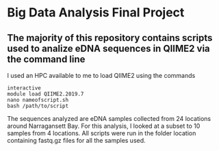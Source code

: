 # Big Data Analysis Final Project

## The majority of this repository contains scripts used to analize eDNA sequences in QIIME2 via the command line
I used an HPC available to me to load QIIME2 using the commands
```
interactive
module load QIIME2.2019.7
nano nameofscript.sh
bash /path/to/script
```
The sequences analyzed are eDNA samples collected from 24 locations around Narragansett Bay.
For this analysis, I looked at a subset to 10 samples from 4 locations.
All scripts were run in the folder location containing fastq.gz files for all the samples used.
